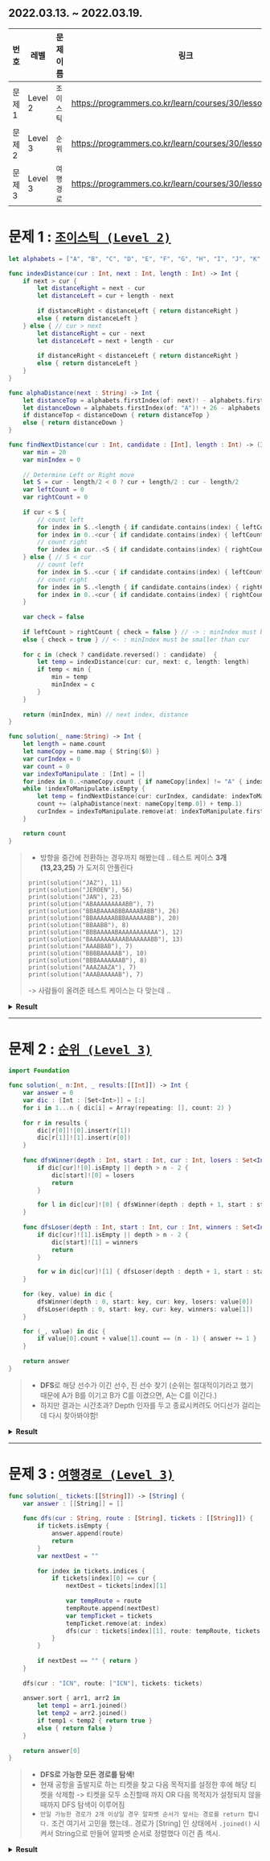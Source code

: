 ## 2022.03.13. ~ 2022.03.19.
|번호|레벨|문제이름|링크|문제유형(선택)||
|---|---------|----|---------------------|----------------|-|
|문제1|Level 2|`조이스틱`|https://programmers.co.kr/learn/courses/30/lessons/42860|Greedy|😥|
|문제2|Level 3|`순위`|https://programmers.co.kr/learn/courses/30/lessons/49191|Graph|😥|
|문제3|Level 3|`여행경로`|https://programmers.co.kr/learn/courses/30/lessons/43164|탐색|✅|

# 문제 1 : <a href = "https://programmers.co.kr/learn/courses/30/lessons/42860">```조이스틱 (Level 2)```</a>
```swift
let alphabets = ["A", "B", "C", "D", "E", "F", "G", "H", "I", "J", "K", "L", "M", "N", "O", "P", "Q", "R", "S", "T", "U", "V", "W", "X", "Y", "Z"] // 26

func indexDistance(cur : Int, next : Int, length : Int) -> Int {
    if next > cur {
        let distanceRight = next - cur
        let distanceLeft = cur + length - next
        
        if distanceRight < distanceLeft { return distanceRight }
        else { return distanceLeft }
    } else { // cur > next
        let distanceRight = cur - next
        let distanceLeft = next + length - cur
        
        if distanceRight < distanceLeft { return distanceRight }
        else { return distanceLeft }
    }
}

func alphaDistance(next : String) -> Int {
    let distanceTop = alphabets.firstIndex(of: next)! - alphabets.firstIndex(of: "A")!
    let distanceDown = alphabets.firstIndex(of: "A")! + 26 - alphabets.firstIndex(of: next)!
    if distanceTop < distanceDown { return distanceTop }
    else { return distanceDown }
}

func findNextDistance(cur : Int, candidate : [Int], length : Int) -> (Int, Int) {
    var min = 20
    var minIndex = 0
    
    // Determine Left or Right move
    let S = cur - length/2 < 0 ? cur + length/2 : cur - length/2
    var leftCount = 0
    var rightCount = 0
    
    if cur < S {
        // count left
        for index in S..<length { if candidate.contains(index) { leftCount += 1 } }
        for index in 0..<cur { if candidate.contains(index) { leftCount += 1 } }
        // count right
        for index in cur..<S { if candidate.contains(index) { rightCount += 1 } }
    } else { // S < cur
        // count left
        for index in S..<cur { if candidate.contains(index) { leftCount += 1 } }
        // count right
        for index in S..<length { if candidate.contains(index) { rightCount += 1 } }
        for index in 0..<cur { if candidate.contains(index) { rightCount += 1 } }
    }
    
    var check = false
    
    if leftCount > rightCount { check = false } // -> : minIndex must be larger than cur
    else { check = true } // <- : minIndex must be smaller than cur
    
    for c in (check ? candidate.reversed() : candidate)  {
        let temp = indexDistance(cur: cur, next: c, length: length)
        if temp < min {
            min = temp
            minIndex = c
        }
    }
    
    return (minIndex, min) // next index, distance
}

func solution(_ name:String) -> Int {
    let length = name.count
    let nameCopy = name.map { String($0) }
    var curIndex = 0
    var count = 0
    var indexToManipulate : [Int] = []
    for index in 0..<nameCopy.count { if nameCopy[index] != "A" { indexToManipulate.append(index) } }
    while !indexToManipulate.isEmpty {
        let temp = findNextDistance(cur: curIndex, candidate: indexToManipulate, length: length)
        count += (alphaDistance(next: nameCopy[temp.0]) + temp.1)
        curIndex = indexToManipulate.remove(at: indexToManipulate.firstIndex(of: temp.0)!)
    }

    return count
}
```
> * 방향을 중간에 전환하는 경우까지 해봤는데 .. 테스트 케이스 **3개 (13,23,25)** 가 도저히 안풀린다
> ```
> print(solution("JAZ"), 11)
> print(solution("JEROEN"), 56)
> print(solution("JAN"), 23)
> print(solution("ABAAAAAAAAABB"), 7)
> print(solution("BBABAAAABBBAAAABABB"), 26)
> print(solution("BBAAAAAABBBAAAAAABB"), 20)
> print(solution("BBAABB"), 8)
> print(solution("BBBAAAAABAAAAAAAAAAA"), 12)
> print(solution("BAAAAAAAAAABAAAAAABB"), 13)
> print(solution("AAABBAB"), 7)
> print(solution("BBBBAAAAAB"), 10)
> print(solution("BBBAAAAAAAB"), 8)
> print(solution("AAAZAAZA"), 7)
> print(solution("AAABAAAAAB"), 7)
> ```
> -> 사람들이 올려준 테스트 케이스는 다 맞는데 .. 

<details>
 <summary><b>Result</b></summary>
 <div markdown="1">
<img src = "https://user-images.githubusercontent.com/45387886/159170261-5e41fdf2-3dad-4d3d-bd66-dc5939d99624.png">
 </div>
 </details>
 <hr>

# 문제 2 : <a href = "https://programmers.co.kr/learn/courses/30/lessons/49191">```순위 (Level 3)```</a>
```swift
import Foundation

func solution(_ n:Int, _ results:[[Int]]) -> Int {
    var answer = 0
    var dic : [Int : [Set<Int>]] = [:]
    for i in 1...n { dic[i] = Array(repeating: [], count: 2) }
    
    for r in results {
        dic[r[0]]![0].insert(r[1])
        dic[r[1]]![1].insert(r[0])
    }
        
    func dfsWinner(depth : Int, start : Int, cur : Int, losers : Set<Int>) {
        if dic[cur]![0].isEmpty || depth > n - 2 {
            dic[start]![0] = losers
            return
        }

        for l in dic[cur]![0] { dfsWinner(depth : depth + 1, start : start, cur: l, losers: losers.union(dic[cur]![0])) }
    }
    
    func dfsLoser(depth : Int, start : Int, cur : Int, winners : Set<Int>) {
        if dic[cur]![1].isEmpty || depth > n - 2 {
            dic[start]![1] = winners
            return
        }

        for w in dic[cur]![1] { dfsLoser(depth : depth + 1, start : start, cur: w, winners: winners.union(dic[cur]![1])) }
    }
    
    for (key, value) in dic {
        dfsWinner(depth : 0, start: key, cur: key, losers: value[0])
        dfsLoser(depth : 0, start: key, cur: key, winners: value[1])
    }

    for (_, value) in dic {
        if value[0].count + value[1].count == (n - 1) { answer += 1 }
    }
    
    return answer
}
```
> * **DFS**로 해당 선수가 이긴 선수, 진 선수 찾기 (순위는 절대적이기라고 했기 때문에 A가 B를 이기고 B가 C를 이겼으면, A는 C를 이긴다.)
> * 하지만 결과는 시간초과? Depth 인자를 두고 종료시켜려도 어디선가 걸리는데 다시 찾아봐야함!

<details>
 <summary><b>Result</b></summary>
 <div markdown="1">
<img src = "https://user-images.githubusercontent.com/45387886/159170438-e2aac560-0e0a-43bb-a1aa-f4a93b523595.png">
 </div>
 </details>
 <hr>

# 문제 3 : <a href = "https://programmers.co.kr/learn/courses/30/lessons/43164">```여행경로 (Level 3)```</a>
```swift
func solution(_ tickets:[[String]]) -> [String] {
    var answer : [[String]] = []
    
    func dfs(cur : String, route : [String], tickets : [[String]]) {
        if tickets.isEmpty {
            answer.append(route)
            return
        }
        var nextDest = ""
        
        for index in tickets.indices {
            if tickets[index][0] == cur {
                nextDest = tickets[index][1]
                
                var tempRoute = route
                tempRoute.append(nextDest)
                var tempTicket = tickets
                tempTicket.remove(at: index)
                dfs(cur : tickets[index][1], route: tempRoute, tickets: tempTicket)
            }
        }
        
        if nextDest == "" { return }
    }
    
    dfs(cur : "ICN", route: ["ICN"], tickets: tickets)
    
    answer.sort { arr1, arr2 in
        let temp1 = arr1.joined()
        let temp2 = arr2.joined()
        if temp1 < temp2 { return true }
        else { return false }
    }
    
    return answer[0]
}
```
> * **DFS로 가능한 모든 경로를 탐색!**
> * 현재 공항을 출발지로 하는 티켓을 찾고 다음 목적지를 설정한 후에 해당 티켓을 삭제함 
>   -> 티켓을 모두 소진할때 까지 OR 다음 목적지가 설정되지 않을때까지 DFS 탐색이 이루어짐
> * `만일 가능한 경로가 2개 이상일 경우 알파벳 순서가 앞서는 경로를 return 합니다.` 조건
>   여기서 고민을 했는데.. 경로가 [String] 인 상태에서 ```.joined()``` 시켜서 String으로 만들어 알파벳 순서로 정렬했다 이건 좀 섹시.

<details>
 <summary><b>Result</b></summary>
 <div markdown="1">
<img src  = "https://user-images.githubusercontent.com/45387886/159170675-f347e3e5-26e6-421c-b5d4-4fa9fc1f5404.png">
 </div>
 </details>
